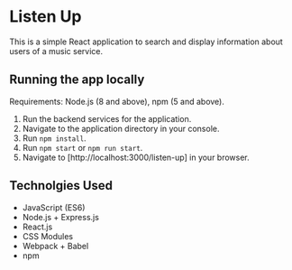 # Listen Up
This is a simple React application to search and display information about users of a music service.

## Running the app locally
Requirements: Node.js (8 and above), npm (5 and above).
1. Run the backend services for the application.
2. Navigate to the application directory in your console.
3. Run `npm install`.
4. Run `npm start` or `npm run start`.
5. Navigate to [http://localhost:3000/listen-up] in your browser.


## Technolgies Used
- JavaScript (ES6)
- Node.js + Express.js
- React.js
- CSS Modules
- Webpack + Babel
- npm
